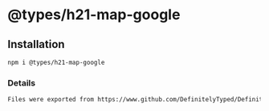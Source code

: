 # @types/h21-map-google

## Installation
```bash
npm i @types/h21-map-google
```
### Details
```bash
Files were exported from https://www.github.com/DefinitelyTyped/DefinitelyTyped/tree/types-2.0/google-maps
```
